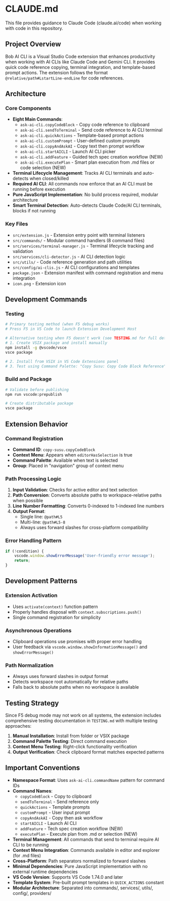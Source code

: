 # CLAUDE.md

This file provides guidance to Claude Code (claude.ai/code) when working with code in this repository.

## Project Overview

Bob AI CLI is a Visual Studio Code extension that enhances productivity when working with AI CLIs like Claude Code and Gemini CLI. It provides quick code reference copying, terminal integration, and template-based prompt actions. The extension follows the format `@relative/path#LstartLine-endLine` for code references.

## Architecture

### Core Components

- **Eight Main Commands**:
  - `ask-ai-cli.copyCodeBlock` - Copy code reference to clipboard
  - `ask-ai-cli.sendToTerminal` - Send code reference to AI CLI terminal
  - `ask-ai-cli.quickActions` - Template-based prompt actions
  - `ask-ai-cli.customPrompt` - User-defined custom prompts
  - `ask-ai-cli.copyAndAskAI` - Copy text then prompt workflow
  - `ask-ai-cli.startAICLI` - Launch AI CLI picker
  - `ask-ai-cli.addFeature` - Guided tech spec creation workflow (NEW)
  - `ask-ai-cli.executePlan` - Smart plan execution from .md files or code selection (NEW)
- **Terminal Lifecycle Management**: Tracks AI CLI terminals and auto-detects when closed/killed
- **Required AI CLI**: All commands now enforce that an AI CLI must be running before execution
- **Pure JavaScript Implementation**: No build process required, modular architecture
- **Smart Terminal Detection**: Auto-detects Claude Code/AI CLI terminals, blocks if not running

### Key Files

- `src/extension.js` - Extension entry point with terminal listeners
- `src/commands/` - Modular command handlers (8 command files)
- `src/services/terminal-manager.js` - Terminal lifecycle tracking and validation
- `src/services/cli-detector.js` - AI CLI detection logic
- `src/utils/` - Code reference generation and path utilities
- `src/config/ai-clis.js` - AI CLI configurations and templates
- `package.json` - Extension manifest with command registration and menu integration
- `icon.png` - Extension icon

## Development Commands

### Testing
```bash
# Primary testing method (when F5 debug works)
# Press F5 in VS Code to launch Extension Development Host

# Alternative testing when F5 doesn't work (see TESTING.md for full details)
# 1. Create VSIX package and install manually
npm install -g @vscode/vsce
vsce package

# 2. Install from VSIX in VS Code Extensions panel
# 3. Test using Command Palette: "Copy Susu: Copy Code Block Reference"
```

### Build and Package
```bash
# Validate before publishing
npm run vscode:prepublish

# Create distributable package
vsce package
```

## Extension Behavior

### Command Registration
- **Command ID**: `copy-susu.copyCodeBlock`
- **Context Menu**: Appears when `editorHasSelection` is true
- **Command Palette**: Available when text is selected
- **Group**: Placed in "navigation" group of context menu

### Path Processing Logic
1. **Input Validation**: Checks for active editor and text selection
2. **Path Conversion**: Converts absolute paths to workspace-relative paths when possible
3. **Line Number Formatting**: Converts 0-indexed to 1-indexed line numbers
4. **Output Format**:
   - Single line: `@path#L5`
   - Multi-line: `@path#L5-8`
   - Always uses forward slashes for cross-platform compatibility

### Error Handling Pattern
```javascript
if (!condition) {
    vscode.window.showErrorMessage('User-friendly error message');
    return;
}
```

## Development Patterns

### Extension Activation
- Uses `activate(context)` function pattern
- Properly handles disposal with `context.subscriptions.push()`
- Single command registration for simplicity

### Asynchronous Operations
- Clipboard operations use promises with proper error handling
- User feedback via `vscode.window.showInformationMessage()` and `showErrorMessage()`

### Path Normalization
- Always uses forward slashes in output format
- Detects workspace root automatically for relative paths
- Falls back to absolute paths when no workspace is available

## Testing Strategy

Since F5 debug mode may not work on all systems, the extension includes comprehensive testing documentation in `TESTING.md` with multiple testing approaches:

1. **Manual Installation**: Install from folder or VSIX package
2. **Command Palette Testing**: Direct command execution
3. **Context Menu Testing**: Right-click functionality verification
4. **Output Verification**: Check clipboard format matches expected patterns

## Important Conventions

- **Namespace Format**: Uses `ask-ai-cli.commandName` pattern for command IDs
- **Command Names**:
  - `copyCodeBlock` - Copy to clipboard
  - `sendToTerminal` - Send reference only
  - `quickActions` - Template prompts
  - `customPrompt` - User input prompt
  - `copyAndAskAI` - Copy then ask workflow
  - `startAICLI` - Launch AI CLI
  - `addFeature` - Tech spec creation workflow (NEW)
  - `executePlan` - Execute plan from .md or selection (NEW)
- **Terminal Management**: All commands that send to terminal require AI CLI to be running
- **Context Menu Integration**: Commands available in editor and explorer (for .md files)
- **Cross-Platform**: Path separators normalized to forward slashes
- **Minimal Dependencies**: Pure JavaScript implementation with no external runtime dependencies
- **VS Code Version**: Supports VS Code 1.74.0 and later
- **Template System**: Pre-built prompt templates in `QUICK_ACTIONS` constant
- **Modular Architecture**: Separated into commands/, services/, utils/, config/, providers/